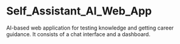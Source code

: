 # Self_Assistant_AI_Web_App

AI-based web application for testing knowledge and getting career guidance. It consists of a chat interface and a dashboard.
